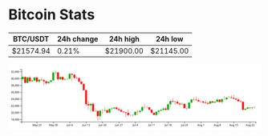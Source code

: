# Bitcoin Stats

BTC/USDT|24h change|24h high|24h low|
|---|---|---|---|
|$21574.94|0.21%|$21900.00|$21145.00|

<img src="./chart.svg">
